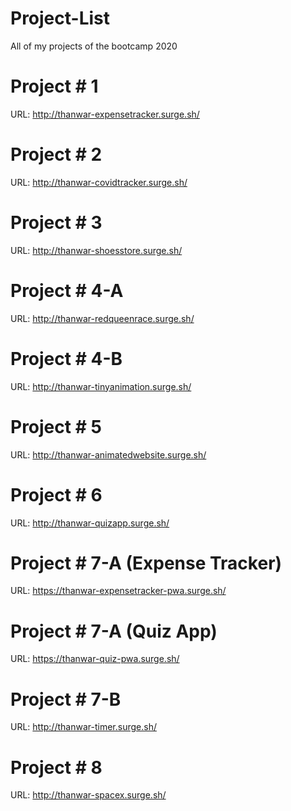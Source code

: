 # Project-List
All of my projects of the bootcamp 2020

# Project # 1

URL: http://thanwar-expensetracker.surge.sh/

# Project # 2

URL: http://thanwar-covidtracker.surge.sh/

# Project # 3

URL: http://thanwar-shoesstore.surge.sh/

# Project # 4-A

URL: http://thanwar-redqueenrace.surge.sh/

# Project # 4-B

URL: http://thanwar-tinyanimation.surge.sh/

# Project # 5

URL: http://thanwar-animatedwebsite.surge.sh/

# Project # 6

URL: http://thanwar-quizapp.surge.sh/

# Project # 7-A (Expense Tracker)

URL: https://thanwar-expensetracker-pwa.surge.sh/

# Project # 7-A (Quiz App)

URL: https://thanwar-quiz-pwa.surge.sh/

# Project # 7-B 

URL: http://thanwar-timer.surge.sh/

# Project # 8

URL: http://thanwar-spacex.surge.sh/








